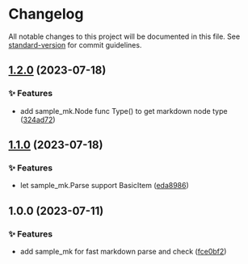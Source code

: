 # Changelog

All notable changes to this project will be documented in this file. See [standard-version](https://github.com/conventional-changelog/standard-version) for commit guidelines.

## [1.2.0](https://github.com/sinlov-go/sample-markdown/compare/v1.1.0...v1.2.0) (2023-07-18)


### ✨ Features

* add sample_mk.Node func Type() to get markdown node type ([324ad72](https://github.com/sinlov-go/sample-markdown/commit/324ad723cf2af4b49958813e3755c379eb4b9331))

## [1.1.0](https://github.com/sinlov-go/sample-markdown/compare/v1.0.0...v1.1.0) (2023-07-18)


### ✨ Features

* let sample_mk.Parse support BasicItem ([eda8986](https://github.com/sinlov-go/sample-markdown/commit/eda8986063a69eafff7bf142312bd23d6bfbc284))

## 1.0.0 (2023-07-11)


### ✨ Features

* add sample_mk for fast markdown parse and check ([fce0bf2](https://github.com/sinlov-go/sample-markdown/commit/fce0bf2ab453cbfe820fe71d1b71e7dc926beb92))
